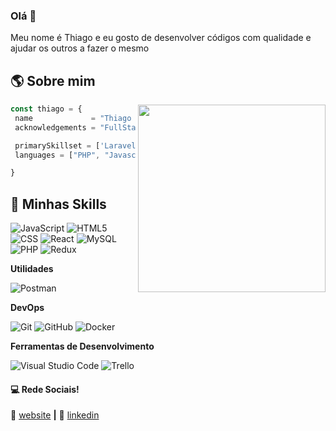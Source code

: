 ### Olá 👋

Meu nome é Thiago e eu gosto de desenvolver códigos com qualidade e ajudar os outros a fazer o mesmo

## :earth_americas: Sobre mim

<img align="right" width="300" src="https://i2.wp.com/allhtaccess.info/wp-content/uploads/2018/03/programming.gif?fit=1281%2C716&ssl=1" />

```javascript
const thiago = {
 name             = "Thiago Henrique Felix",
 acknowledgements = "FullStack developer",

 primarySkillset = ['Laravel','ReactJS', 'Bootstrap', 'MaterialUI'],
 languages = ["PHP", "Javascript"] 

}
```

## :rocket: **Minhas Skills**  

![JavaScript](https://img.shields.io/badge/-JavaScript-333333?style=flat&logo=javascript)
![HTML5](https://img.shields.io/badge/-HTML5-333333?style=flat&logo=HTML5)
![CSS](https://img.shields.io/badge/-CSS-333333?style=flat&logo=CSS3&logoColor=1572B6)
![React](https://img.shields.io/badge/-React-333333?style=flat&logo=react)
![MySQL](https://img.shields.io/badge/-MySQL-333333?style=flat&logo=mysql)
![PHP](https://img.shields.io/badge/-php-333333?style=flat&logo=php)
![Redux](https://img.shields.io/badge/-php-333333?style=flat&logo=redux)

**Utilidades**

![Postman](https://img.shields.io/badge/-Postman-333333?style=flat&logo=postman)

**DevOps**

![Git](https://img.shields.io/badge/-Git-333333?style=flat&logo=git)
![GitHub](https://img.shields.io/badge/-GitHub-333333?style=flat&logo=github)
![Docker](https://img.shields.io/badge/-Docker-333333?style=flat&logo=docker)

**Ferramentas de Desenvolvimento**

![Visual Studio Code](https://img.shields.io/badge/-Visual%20Studio%20Code-333333?style=flat&logo=visual-studio-code&logoColor=007ACC)
![Trello](https://img.shields.io/badge/-Trello-333333?style=flat&logo=trello&logoColor=007ACC)

[website]: http://thiagofelix.com.br
[linkedin]: https://www.linkedin.com/in/thiago-henrique-felix-89966bb5/


#### :computer: Rede Sociais!

🏡 [website][website] **|** 👔 [linkedin][linkedin]

